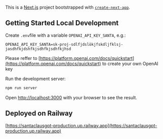 This is a [Next.js](https://nextjs.org) project bootstrapped
with [`create-next-app`](https://nextjs.org/docs/app/api-reference/cli/create-next-app).

## Getting Started Local Development

Create `.env`file with a variable `OPENAI_API_KEY_SANTA`, e.g.:
```
OPENAI_API_KEY_SANTA=sk-proj-sdlfjdslökjfskdljfklsj-jasdhfkjdshfkjsdhfkjsdhfkjhsd
```
Please reffer to [https://platform.openai.com/docs/quickstart](https://platform.openai.com/docs/quickstart) to create your own OpenAI key

Run the development server:

```bash
npm run server
```

Open [http://localhost:3000](http://localhost:3000) with your browser to see the result.

## Deployed on Railway

[https://santaclausgpt-production.up.railway.app](https://santaclausgpt-production.up.railway.app)
